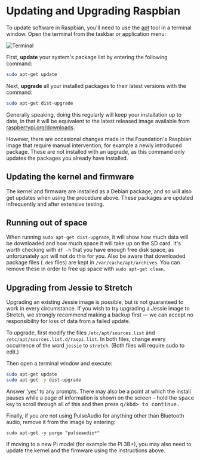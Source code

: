# Updating and Upgrading Raspbian

To update software in Raspbian, you'll need to use the [apt](../linux/software/apt.md) tool in a terminal window. Open the terminal from the taskbar or application menu:

![Terminal](../usage/terminal/images/terminal.png)

First, **update** your system's package list by entering the following command:

```bash
sudo apt-get update
```

Next, **upgrade** all your installed packages to their latest versions with the command:

```bash
sudo apt-get dist-upgrade
```

Generally speaking, doing this regularly will keep your installation up to date, in that it will be equivalent to the latest released image available from [raspberrypi.org/downloads](https://www.raspberrypi.org/downloads/).

However, there are occasional changes made in the Foundation's Raspbian image that require manual intervention, for example a newly introduced package. These are not installed with an upgrade, as this command only updates the packages you already have installed.

## Updating the kernel and firmware

The kernel and firmware are installed as a Debian package, and so will also get updates when using the procedure above. These packages are updated infrequently and after extensive testing.

## Running out of space

When running `sudo apt-get dist-upgrade`, it will show how much data will be downloaded and how much space it will take up on the SD card. It's worth checking with `df -h` that you have enough free disk space, as unfortunately `apt` will not do this for you. Also be aware that downloaded package files (`.deb` files) are kept in `/var/cache/apt/archives`. You can remove these in order to free up space with `sudo apt-get clean`.

## Upgrading from Jessie to Stretch

Upgrading an existing Jessie image is possible, but is not guaranteed to work in every circumstance. If you wish to try upgrading a Jessie image to Stretch, we strongly recommend making a backup first — we can accept no responsibility for loss of data from a failed update.

To upgrade, first modify the files `/etc/apt/sources.list` and `/etc/apt/sources.list.d/raspi.list`. In both files, change every occurrence of the word `jessie` to `stretch`. (Both files will require sudo to edit.)

Then open a terminal window and execute:

```bash
sudo apt-get update
sudo apt-get -y dist-upgrade
```
Answer 'yes' to any prompts. There may also be a point at which the install pauses while a page of information is shown on the screen – hold the <kbd>space</kbd> key to scroll through all of this and then press <kbd>q/kbd> to continue.

Finally, if you are not using PulseAudio for anything other than Bluetooth audio, remove it from the image by entering:

```
sudo apt-get -y purge "pulseaudio*"
```

If moving to a new Pi model (for example the Pi 3B+), you may also need to update the kernel and the firmware using the instructions above.
